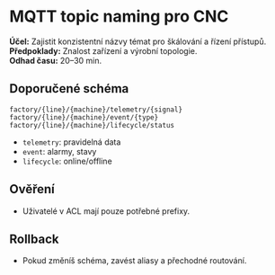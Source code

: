 
# MQTT topic naming pro CNC

**Účel:** Zajistit konzistentní názvy témat pro škálování a řízení přístupů.  
**Předpoklady:** Znalost zařízení a výrobní topologie.  
**Odhad času:** 20–30 min.

## Doporučené schéma
```
factory/{line}/{machine}/telemetry/{signal}
factory/{line}/{machine}/event/{type}
factory/{line}/{machine}/lifecycle/status
```
- `telemetry`: pravidelná data
- `event`: alarmy, stavy
- `lifecycle`: online/offline

## Ověření
- Uživatelé v ACL mají pouze potřebné prefixy.

## Rollback
- Pokud změníš schéma, zavést aliasy a přechodné routování.
